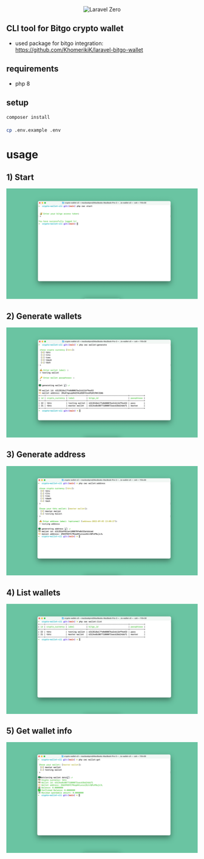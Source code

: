 <p align="center">
    <img title="Laravel Zero" height="100" src="https://raw.githubusercontent.com/laravel-zero/docs/master/images/logo/laravel-zero-readme.png" />
</p>

##  CLI tool for Bitgo crypto wallet
- used package for bitgo integration: https://github.com/KhomerikiK/laravel-bitgo-wallet
## requirements
- php 8

## setup
```bash
composer install

cp .env.example .env
```

# usage

## 1) Start
![img.png](img.png)

## 2) Generate wallets
![img_1.png](img_1.png)

## 3) Generate address
![img_2.png](img_2.png)

## 4) List wallets
![img_3.png](img_3.png)

## 5) Get wallet info
![img_4.png](img_4.png)
